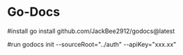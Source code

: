# Go-Docs

#install 
go install github.com/JackBee2912/godocs@latest

#run
godocs init --sourceRoot="../auth" --apiKey="xxx.xx"
